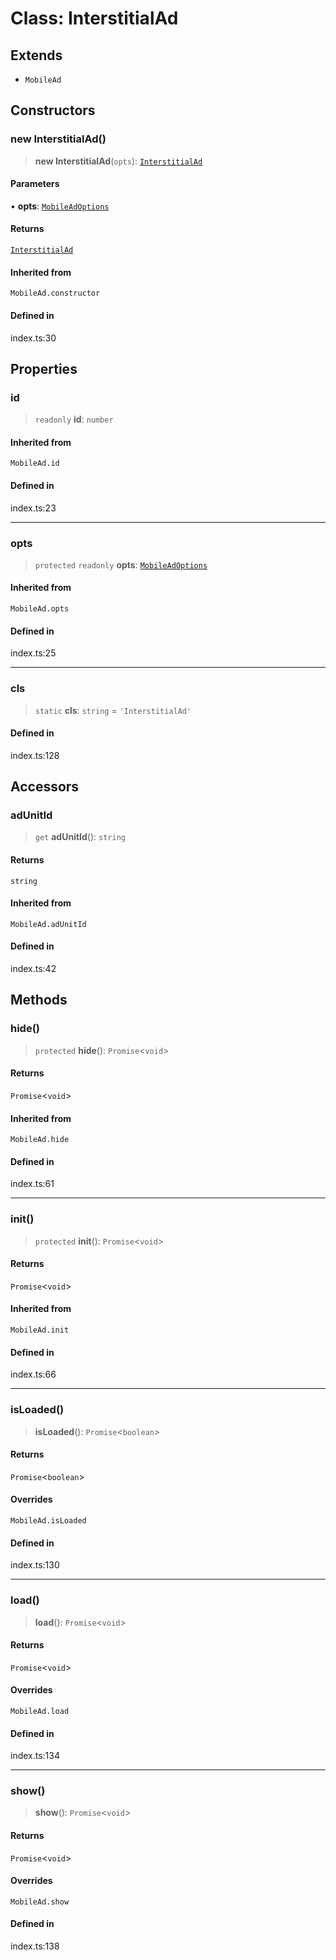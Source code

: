 # Class: InterstitialAd

## Extends

- `MobileAd`

## Constructors

### new InterstitialAd()

> **new InterstitialAd**(`opts`): [`InterstitialAd`](InterstitialAd.md)

#### Parameters

• **opts**: [`MobileAdOptions`](../type-aliases/MobileAdOptions.md)

#### Returns

[`InterstitialAd`](InterstitialAd.md)

#### Inherited from

`MobileAd.constructor`

#### Defined in

index.ts:30

## Properties

### id

> `readonly` **id**: `number`

#### Inherited from

`MobileAd.id`

#### Defined in

index.ts:23

***

### opts

> `protected` `readonly` **opts**: [`MobileAdOptions`](../type-aliases/MobileAdOptions.md)

#### Inherited from

`MobileAd.opts`

#### Defined in

index.ts:25

***

### cls

> `static` **cls**: `string` = `'InterstitialAd'`

#### Defined in

index.ts:128

## Accessors

### adUnitId

> `get` **adUnitId**(): `string`

#### Returns

`string`

#### Inherited from

`MobileAd.adUnitId`

#### Defined in

index.ts:42

## Methods

### hide()

> `protected` **hide**(): `Promise`\<`void`\>

#### Returns

`Promise`\<`void`\>

#### Inherited from

`MobileAd.hide`

#### Defined in

index.ts:61

***

### init()

> `protected` **init**(): `Promise`\<`void`\>

#### Returns

`Promise`\<`void`\>

#### Inherited from

`MobileAd.init`

#### Defined in

index.ts:66

***

### isLoaded()

> **isLoaded**(): `Promise`\<`boolean`\>

#### Returns

`Promise`\<`boolean`\>

#### Overrides

`MobileAd.isLoaded`

#### Defined in

index.ts:130

***

### load()

> **load**(): `Promise`\<`void`\>

#### Returns

`Promise`\<`void`\>

#### Overrides

`MobileAd.load`

#### Defined in

index.ts:134

***

### show()

> **show**(): `Promise`\<`void`\>

#### Returns

`Promise`\<`void`\>

#### Overrides

`MobileAd.show`

#### Defined in

index.ts:138
